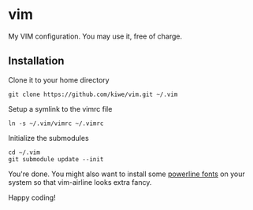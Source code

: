 vim
===

My VIM configuration. You may use it, free of charge.

## Installation

Clone it to your home directory

```
git clone https://github.com/kiwe/vim.git ~/.vim
```

Setup a symlink to the vimrc file

```
ln -s ~/.vim/vimrc ~/.vimrc
```

Initialize the submodules

```
cd ~/.vim
git submodule update --init
```

You're done. You might also want to install some
[powerline fonts](https://github.com/Lokaltog/powerline-fonts) on your system
so that vim-airline looks extra fancy.

Happy coding!
